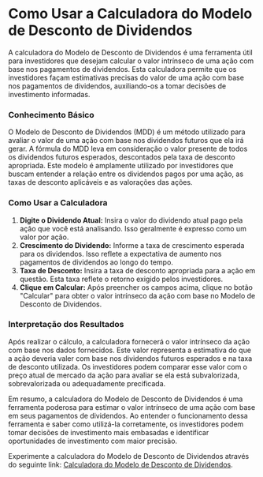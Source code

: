 Como Usar a Calculadora do Modelo de Desconto de Dividendos
===========================================================

A calculadora do Modelo de Desconto de Dividendos é uma ferramenta útil para investidores que desejam calcular o valor intrínseco de uma ação com base nos pagamentos de dividendos. Esta calculadora permite que os investidores façam estimativas precisas do valor de uma ação com base nos pagamentos de dividendos, auxiliando-os a tomar decisões de investimento informadas.

### Conhecimento Básico

O Modelo de Desconto de Dividendos (MDD) é um método utilizado para avaliar o valor de uma ação com base nos dividendos futuros que ela irá gerar. A fórmula do MDD leva em consideração o valor presente de todos os dividendos futuros esperados, descontados pela taxa de desconto apropriada. Este modelo é amplamente utilizado por investidores que buscam entender a relação entre os dividendos pagos por uma ação, as taxas de desconto aplicáveis e as valorações das ações.

### Como Usar a Calculadora

1. **Digite o Dividendo Atual:** Insira o valor do dividendo atual pago pela ação que você está analisando. Isso geralmente é expresso como um valor por ação.
2. **Crescimento do Dividendo:** Informe a taxa de crescimento esperada para os dividendos. Isso reflete a expectativa de aumento nos pagamentos de dividendos ao longo do tempo.
3. **Taxa de Desconto:** Insira a taxa de desconto apropriada para a ação em questão. Esta taxa reflete o retorno exigido pelos investidores.
4. **Clique em Calcular:** Após preencher os campos acima, clique no botão "Calcular" para obter o valor intrínseco da ação com base no Modelo de Desconto de Dividendos.

### Interpretação dos Resultados

Após realizar o cálculo, a calculadora fornecerá o valor intrínseco da ação com base nos dados fornecidos. Este valor representa a estimativa do que a ação deveria valer com base nos dividendos futuros esperados e na taxa de desconto utilizada. Os investidores podem comparar esse valor com o preço atual de mercado da ação para avaliar se ela está subvalorizada, sobrevalorizada ou adequadamente precificada.

Em resumo, a calculadora do Modelo de Desconto de Dividendos é uma ferramenta poderosa para estimar o valor intrínseco de uma ação com base em seus pagamentos de dividendos. Ao entender o funcionamento dessa ferramenta e saber como utilizá-la corretamente, os investidores podem tomar decisões de investimento mais embasadas e identificar oportunidades de investimento com maior precisão.

Experimente a calculadora do Modelo de Desconto de Dividendos através do seguinte link: [Calculadora do Modelo de Desconto de Dividendos](https://www.onlinecalculatorsfree.com/pt/financial/dividend-discount-model-ddm-calculator.html).